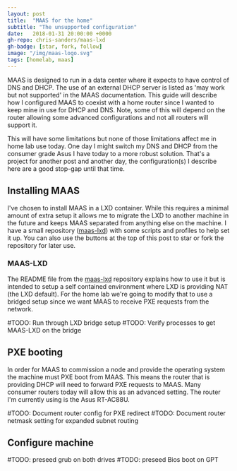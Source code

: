 ```yaml
---
layout: post
title:  "MAAS for the home"
subtitle: "The unsupported configuration"
date:   2018-01-31 20:00:00 +0000
gh-repo: chris-sanders/maas-lxd
gh-badge: [star, fork, follow]
image: "/img/maas-logo.svg"
tags: [homelab, maas]
---
```


MAAS is designed to run in a data center where it expects to have control of DNS
and DHCP. The use of an external DHCP server is listed as 'may work but not
supported' in the MAAS documentation. This guide will describe how I configured
MAAS to coexist with a home router since I wanted to keep mine in use for DHCP
and DNS. Note, some of this will depend on the router allowing some advanced
configurations and not all routers will support it.

This will have some limitations but none of those limitations affect me in home
lab use today. One day I might switch my DNS and DHCP from the consumer grade
Asus I have today to a more robust solution. That's a project for another
post and another day, the configuration(s) I describe here are a good stop-gap
until that time.

## Installing MAAS

I've chosen to install MAAS in a LXD container. While this requires a minimal
amount of extra setup it allows me to migrate the LXD to another machine in the
future and keeps MAAS separated from anything else on the machine. I have a
small repository ([maas-lxd][maas-lxd]) with some scripts and profiles to help
set it up. You can also use the buttons at the top of this post to star or fork
the repository for later use. 

### MAAS-LXD

The README file from the [maas-lxd][maas-lxd] repository explains how to use it
but is intended to setup a self contained environment where LXD is providing
NAT (the LXD default). For the home lab we're going to modify that to use a
bridged setup since we want MAAS to receive PXE requests from the network.

#TODO: Run through LXD bridge setup
#TODO: Verify processes to get MAAS-LXD on the bridge

## PXE booting

In order for MAAS to commission a node and provide the operating system the
machine must PXE boot from MAAS. This means the router that is providing DHCP
will need to forward PXE requests to MAAS. Many consumer routers today will
allow this as an advanced setting. The router I'm currently using is the Asus
RT-AC88U.

#TODO: Document router config for PXE redirect
#TODO: Document router netmask setting for expanded subnet routing

## Configure machine

#TODO: preseed grub on both drives
#TODO: preseed Bios boot on GPT

[maas]: https://maas.io/
[maas-lxd]: https://github.com/chris-sanders/maas-lxd
